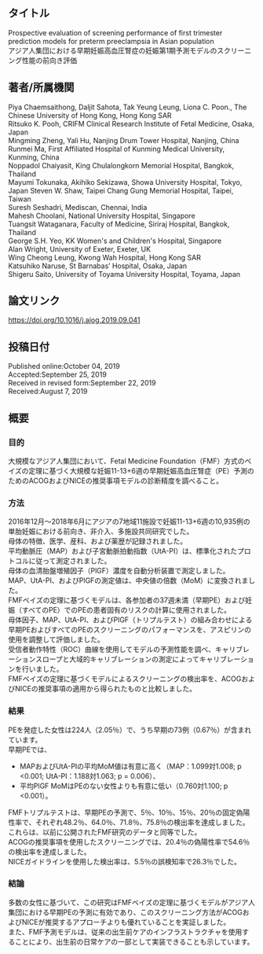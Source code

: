 ## タイトル
Prospective evaluation of screening performance of first trimester prediction models for preterm preeclampsia in Asian population  
アジア人集団における早期妊娠高血圧腎症の妊娠第1期予測モデルのスクリーニング性能の前向き評価

## 著者/所属機関
Piya Chaemsaithong, Daljit Sahota, Tak Yeung Leung, Liona C. Poon., The Chinese University of Hong Kong, Hong Kong SAR  
Ritsuko K. Pooh, CRIFM Clinical Research Institute of Fetal Medicine, Osaka, Japan  
Mingming Zheng, Yali Hu, Nanjing Drum Tower Hospital, Nanjing, China  
Runmei Ma, First Affiliated Hospital of Kunming Medical University, Kunming, China  
Noppadol Chaiyasit, King Chulalongkorn Memorial Hospital, Bangkok, Thailand  
Mayumi Tokunaka, Akihiko Sekizawa, Showa University Hospital, Tokyo, Japan
Steven W. Shaw, Taipei Chang Gung Memorial Hospital, Taipei, Taiwan  
Suresh Seshadri, Mediscan, Chennai, India  
Mahesh Choolani, National University Hospital, Singapore  
Tuangsit Wataganara, Faculty of Medicine, Siriraj Hospital, Bangkok, Thailand  
George S.H. Yeo, KK Women's and Children's Hospital, Singapore  
Alan Wright, University of Exeter, Exeter, UK  
Wing Cheong Leung, Kwong Wah Hospital, Hong Kong SAR  
Katsuhiko Naruse, St Barnabas’ Hospital, Osaka, Japan  
Shigeru Saito, University of Toyama University Hospital, Toyama, Japan

## 論文リンク
https://doi.org/10.1016/j.ajog.2019.09.041

## 投稿日付
Published online:October 04, 2019  
Accepted:September 25, 2019  
Received in revised form:September 22, 2019  
Received:August 7, 2019

## 概要
### 目的
大規模なアジア人集団において、Fetal Medicine Foundation（FMF）方式のベイズの定理に基づく大規模な妊娠11-13+6週の早期妊娠高血圧腎症（PE）予測のためのACOGおよびNICEの推奨事項モデルの診断精度を調べること。

### 方法
2016年12月～2018年6月にアジアの7地域11施設で妊娠11-13+6週の10,935例の単胎妊娠における前向き、非介入、多施設共同研究でした。  
母体の特徴、医学、産科、および薬歴が記録されました。  
平均動脈圧（MAP）および子宮動脈拍動指数（UtA-PI）は、標準化されたプロトコルに従って測定されました。  
母体の血清胎盤増殖因子（PlGF）濃度を自動分析装置で測定しました。  
MAP、UtA-PI、およびPlGFの測定値は、中央値の倍数（MoM）に変換されました。  
FMFベイズの定理に基づくモデルは、各参加者の37週未満（早期PE）および妊娠（すべてのPE）でのPEの患者固有のリスクの計算に使用されました。  
母体因子、MAP、UtA-PI、およびPlGF（トリプルテスト）の組み合わせによる早期PEおよびすべてのPEのスクリーニングのパフォーマンスを、アスピリンの使用を調整して評価しました。  
受信者動作特性（ROC）曲線を使用してモデルの予測性能を調べ、キャリブレーションスロープと大域的キャリブレーションの測定によってキャリブレーションを行いました。  
FMFベイズの定理に基づくモデルによるスクリーニングの検出率を、ACOGおよびNICEの推奨事項の適用から得られたものと比較しました。

### 結果
PEを発症した女性は224人（2.05％）で、うち早期の73例（0.67％）が含まれています。  
早期PEでは、
* MAPおよびUtA-PIの平均MoM値は有意に高く（MAP：1.099対1.008; p <0.001; UtA-PI：1.188対1.063; p = 0.006）、
* 平均PlGF MoMはPEのない女性よりも有意に低い（0.760対1.100; p <0.001）。

FMFトリプルテストは、早期PEの予測で、5％、10％、15％、20％の固定偽陽性率で、それぞれ48.2％、64.0％、71.8％、75.8％の検出率を達成しました。  
これらは、以前に公開されたFMF研究のデータと同等でした。  
ACOGの推奨事項を使用したスクリーニングでは、20.4％の偽陽性率で54.6％の検出率を達成しました。  
NICEガイドラインを使用した検出率は、5.5％の誤検知率で26.3％でした。

### 結論
多数の女性に基づいて、この研究はFMFベイズの定理に基づくモデルがアジア人集団における早期PEの予測に有効であり、このスクリーニング方法がACOGおよびNICEが推奨するアプローチよりも優れていることを実証しました。  
また、FMF予測モデルは、従来の出生前ケアのインフラストラクチャを使用することにより、出生前の日常ケアの一部として実装できることも示しています。
